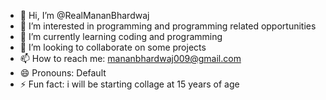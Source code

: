 - 👋 Hi, I’m @RealMananBhardwaj
- 👀 I’m interested in programming and programming related opportunities
- 🌱 I’m currently learning coding and programming 
- 💞️ I’m looking to collaborate on some projects
- 📫 How to reach me: mananbhardwaj009@gmail.com
- 😄 Pronouns: Default
- ⚡ Fun fact: i will be starting collage at 15 years of age

<!---
RealMananBhardwaj/RealMananBhardwaj is a ✨ special ✨ repository because its `README.md` (this file) appears on your GitHub profile.
You can click the Preview link to take a look at your changes.
--->

